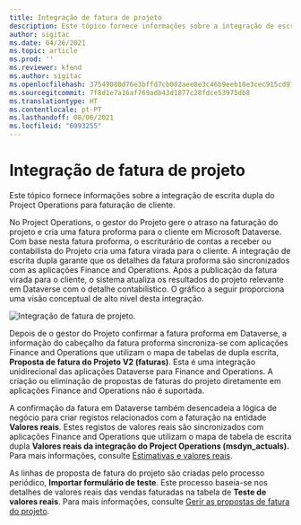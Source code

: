 ```yaml
---
title: Integração de fatura de projeto
description: Este tópico fornece informações sobre a integração de escrita dupla do Project Operations para faturação de cliente.
author: sigitac
ms.date: 04/26/2021
ms.topic: article
ms.prod: ''
ms.reviewer: kfend
ms.author: sigitac
ms.openlocfilehash: 37549080d76e3bffd7cb002aee8e3c46b9eeb18e3cec915cd971881b69747534
ms.sourcegitcommit: 7f8d1e7a16af769adb43d1877c28fdce53975db8
ms.translationtype: HT
ms.contentlocale: pt-PT
ms.lasthandoff: 08/06/2021
ms.locfileid: "6993255"
---
```

# <a name="project-invoice-integration"></a>Integração de fatura de projeto

Este tópico fornece informações sobre a integração de escrita dupla do Project Operations para faturação de cliente.

No Project Operations, o gestor do Projeto gere o atraso na faturação do projeto e cria uma fatura proforma para o cliente em Microsoft Dataverse. Com base nesta fatura proforma, o escriturário de contas a receber ou contabilista do Projeto cria uma fatura virada para o cliente. A integração de escrita dupla garante que os detalhes da fatura proforma são sincronizados com as aplicações Finance and Operations. Após a publicação da fatura virada para o cliente, o sistema atualiza os resultados do projeto relevante em Dataverse com o detalhe contabilístico. O gráfico a seguir proporciona uma visão conceptual de alto nível desta integração.

   ![Integração de fatura de projeto.](./media/DW5Invoicing.png)

Depois de o gestor do Projeto confirmar a fatura proforma em Dataverse, a informação do cabeçalho da fatura proforma sincroniza-se com aplicações Finance and Operations que utilizam o mapa de tabelas de dupla escrita, **Proposta de fatura do Projeto V2 (faturas)**. Esta é uma integração unidirecional das aplicações Dataverse para Finance and Operations. A criação ou eliminação de propostas de faturas do projeto diretamente em aplicações Finance and Operations não é suportada.

A confirmação da fatura em Dataverse também desencadeia a lógica de negócio para criar registos relacionados com a faturação na entidade **Valores reais**. Estes registos de valores reais são sincronizados com aplicações Finance and Operations que utilizam o mapa de tabela de escrita dupla **Valores reais da integração do Project Operations (msdyn\_actuals).** Para mais informações, consulte [Estimativas e valores reais](resource-dual-write-estimates-actuals.md). 

As linhas de proposta de fatura do projeto são criadas pelo processo periódico, **Importar formulário de teste**. Este processo baseia-se nos detalhes de valores reais das vendas faturadas na tabela de **Teste de valores reais**. Para mais informações, consulte [Gerir as propostas de fatura do projeto](../invoicing/format-update-project-invoice-proposals.md#create-project-invoice-proposals). 
